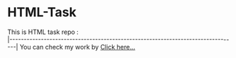 # HTML-Task

This is HTML task repo : <br>
|--------------------------------------------------------------------------------|
You can check my work by [Click here...](https://vipulkr123.github.io/HTML-Task/)

